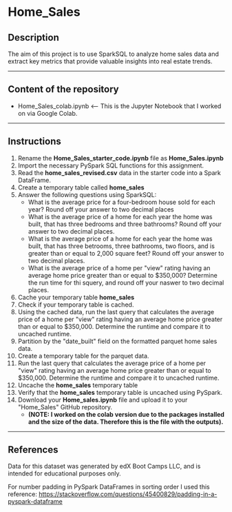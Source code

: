 # Home_Sales

## Description
The aim of this project is to use SparkSQL to analyze home sales data and extract key metrics that provide valuable insights into real estate trends.

---------------------------------
Content of the repository
---------------------------------
- Home_Sales_colab.ipynb <-- This is the Jupyter Notebook that I worked on via Google Colab.

----------------------------------
Instructions
----------------------------------
1. Rename the **Home_Sales_starter_code.ipynb** file as **Home_Sales.ipynb**
2. Import the necessary PySpark SQL functions for this assignment.
3. Read the **home_sales_revised.csv** data in the starter code into a Spark DataFrame.
4. Create a temporary table called **home_sales**
5. Answer the following questions using SparkSQL:
    * What is the average price for a four-bedroom house sold for each year? Round off your answer to two decimal places
    * What is the average price of a home for each year the home was built, that has three bedrooms and three bathrooms? Round off your answer to two decimal places.
    * What is the average price of a home for each year the home was built, that has three betrooms, three bathrooms, two floors, and is greater than or equal to 2,000 square feet? Round off your answer to two decimal places.
    * What is the average price of a home per "view" rating having an average home price greater than or equal to $350,000? Determine the run time for thi squery, and round off your naswer to two decimal places.
6. Cache your temporary table **home_sales**
7. Check if your temporary table is cached.
8. Using the cached data, run the last query that calculates the average price of a home per "view" rating having an average home price greater than or equal to $350,000. Determine the runtime and compare it to uncached runtime.
9. Partition by the "date_built" field on the formatted parquet home sales data.
10. Create a temporary table for the parquet data.
11. Run the last query that calculates the average price of a home per "view" rating having an average home price greater than or equal to $350,000. Determine the runtime and compare it to uncached runtime.
12. Uncache the **home_sales** temporary table
13. Verify that the **home_sales** temporary table is uncached using PySpark.
14. Download your **Home_sales.ipynb** file and upload it to your "Home_Sales" GitHub repository.
     * **(NOTE: I worked on the colab version due to the packages installed and the size of the data. Therefore this is the file with the outputs).**

------------------------------------
References
------------------------------------
Data for this dataset was generated by edX Boot Camps LLC, and is intended for educational purposes only.

For number padding in PySpark DataFrames in sorting order I used this reference: https://stackoverflow.com/questions/45400829/padding-in-a-pyspark-dataframe
